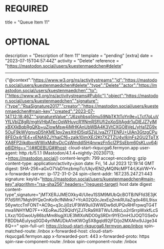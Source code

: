 
# REQUIRED
title = "Queue Item 11"
# OPTIONAL
description = "Description of Item 11"
template = "pending"
[extra]
date = "2023-07-15T04:57:44Z"
activity = "Delete"
reference = "https://mastodon.social/users/kuestenmaedchen#delete"

---
{"@context":"https://www.w3.org/ns/activitystreams","id":"https://mastodon.social/users/kuestenmaedchen#delete","type":"Delete","actor":"https://mastodon.social/users/kuestenmaedchen","to":["https://www.w3.org/ns/activitystreams#Public"],"object":"https://mastodon.social/users/kuestenmaedchen","signature":{"type":"RsaSignature2017","creator":"https://mastodon.social/users/kuestenmaedchen#main-key","created":"2023-07-14T12:18:46Z","signatureValue":"J6zphbsq5lmu59NbTK1tToYn9e+LTcf7qLuVYfLVblZ8gR/mghVHbATecOqWHuycR1fNmRSflUfi2oXpSItAgdr1uDlEJZ7ylMxBXXkBqbRgQKb+uZIowMsw4iMHKAnUbWBA4K3VtCXGO8VeL/yHa1ZG9x5OuF9kWVgnvpD5hKME1qy2wsXtHD5iqISZjiLIvaZf7TENPJ+UlAn3GtzgCPu8FEOx4r1E4+vENA9ZJYhaiCf6+zaIk10imXE/2Kt7XZTZU4v/8/nFs2GU2TpTXXA8FP2iikdbxnWWixMdhvDcCsWmddI5H4nvwzFn5cIZPSsEbm60sKLuv64jp6IDHg=="}}##DEBUG##host: cloud-start-rkqucga6.fermyon.app
user-agent: http.rb/5.1.1 (Mastodon/4.1.4+nightly-20230713; +https://mastodon.social/)
content-length: 799
accept-encoding: gzip
content-type: application/activity+json
date: Fri, 14 Jul 2023 12:19:14 GMT
digest: SHA-256=aGxO7VaD1mzbmpTc/UkjvIEN2yMQINcMPT4rLKaVW+Y=
x-forwarded-server: ip-172-31-0-24
spin-client-addr: 167.235.247.21:443
signature: keyId="https://mastodon.social/users/kuestenmaedchen#main-key",algorithm="rsa-sha256",headers="(request-target) host date digest content-type",signature="jMTXERJJMEOXky4l/UIeu1SSM9MUbQcBOTB/NFfd3E3jKP7dSfIfi7Mqh9YQeOnKo9cfNMnk7+YcA02Q0cJexEq2mkRUIaZqdx46IL9isxS6ywtccTnFONT+AC9q+q3cJj0zUF9IW9uIi3WWDw6dUPQvRHFrpwqTG4Tmva1iNHYMD7F++XEoRwJ529QIdYjZJ7cRa9X8TWu1Jt8cLo2rlSrrpWxkfLcSLXxz/1GGwoUy86bzMm8lsgjXUE3MIXoNDO0gSRDrr9YEOmH3JOQTGSe0vFBDDbAEuIysq0GD4yrlNMUDkA1nKWOg5X8gqld92jFD/jo2MXAhx9JJge348Q=="
spin-full-url: https://cloud-start-rkqucga6.fermyon.app/inbox
spin-matched-route: /inbox
x-forwarded-host: cloud-start-rkqucga6.fermyon.app
x-forwarded-port: 443
x-forwarded-proto: https
spin-raw-component-route: /inbox
spin-component-route: /inbox

